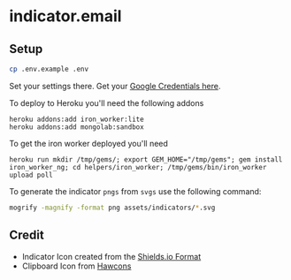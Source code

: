 # indicator.email


## Setup

```sh
cp .env.example .env
```

Set your settings there. Get your [Google Credentials here](https://console.developers.google.com/).

To deploy to Heroku you'll need the following addons
```
heroku addons:add iron_worker:lite
heroku addons:add mongolab:sandbox
```

To get the iron worker deployed you'll need 
```
heroku run mkdir /tmp/gems/; export GEM_HOME="/tmp/gems"; gem install iron_worker_ng; cd helpers/iron_worker; /tmp/gems/bin/iron_worker upload poll
```

To generate the indicator `pngs` from `svgs` use the following command:

```sh
mogrify -magnify -format png assets/indicators/*.svg
```

## Credit

- Indicator Icon created from the [Shields.io Format](https://github.com/badges/shields)
- Clipboard Icon from [Hawcons](http://hawcons.com/)